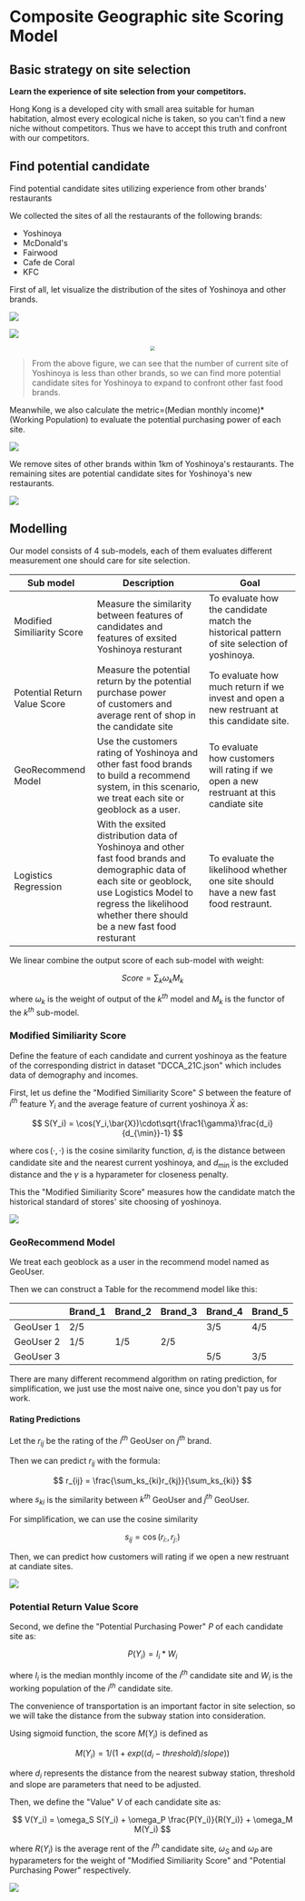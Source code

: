 # Composite Geographic site Scoring Model

## Basic strategy on site selection

**Learn the experience of site selection from your competitors.**

Hong Kong is a developed city with small area suitable for human habitation, almost every ecological niche is taken, so you can't find a new niche without competitors. Thus we have to accept this truth and confront with our competitors. 

## Find potential candidate

Find potential candidate sites utilizing experience from other brands' restaurants

We collected the sites of all the restaurants of the following brands:

- Yoshinoya
- McDonald's
- Fairwood
- Cafe de Coral
- KFC

First of all, let visualize the distribution of the sites of Yoshinoya and other brands.

![](img/sites_yoshi.png)

![](img/sites_competitor.png)

<center><img src="img/num_sites.png" style="zoom:.5"></center>

> From the above figure, we can see that the number of current site of Yoshinoya is less than other brands, so we can find more potential candidate sites for Yoshinoya to expand to confront other fast food brands.

Meanwhile, we also calculate the metric=(Median monthly income)*(Working Population) to evaluate the potential purchasing power of each site.

![](img/dcca_t_tmmearn.png)

We remove sites of other brands within 1km of Yoshinoya's restaurants. The remaining sites are potential candidate sites for Yoshinoya's new restaurants.

![](img/site_candidates.png)

## Modelling

Our model consists of 4 sub-models, each of them evaluates different measurement one should care for site selection.

| Sub model                    | Description                                                                                                                                                                                                                | Goal                                                                                       |
| ---------------------------- | -------------------------------------------------------------------------------------------------------------------------------------------------------------------------------------------------------------------------- | ------------------------------------------------------------------------------------------ |
| Modified Similiarity Score   | Measure the similarity between features of candidates and features of exsited Yoshinoya resturant                                                                                                                          | To evaluate how the candidate match the historical pattern of site selection of yoshinoya. |
| Potential Return Value Score | Measure the potential return by the potential purchase power of customers and average rent of shop in the candidate site                                                                                                   | To evaluate how much return if we invest and open a new restruant at this candidate site.  |
| GeoRecommend Model           | Use the customers rating of Yoshinoya and other fast food brands to build a recommend system, in this scenario, we treat each site or geoblock as a user.                                                                  | To evaluate how customers will rating if we open a new restruant at this candiate site     |
| Logistics Regression         | With the exsited distribution data of  Yoshinoya and other fast food brands and demographic data of each site or geoblock, use Logistics Model to regress the likelihood whether there should be a new fast food resturant | To evaluate the likelihood whether one site should have a new fast food restraunt.         |

We linear combine the output score of each sub-model with weight:

$$
Score=\sum_k\omega_k M_k
$$

where $\omega_k$ is the weight of output of the $k^{th}$ model and $M_k$ is the functor of the $k^{th}$ sub-model.

### Modified Similiarity Score

Define the feature of each candidate and current yoshinoya as the feature of the corresponding district in dataset "DCCA_21C.json" which includes data of demography and incomes.

First, let us define the "Modified Similiarity Score" $S$ between the feature of $i^{th}$ feature $Y_i$ and the average feature of current yoshinoya $\bar{X}$ as:

$$
S(Y_i) = \cos(Y_i,\bar{X})\cdot\sqrt{\frac1{\gamma}\frac{d_i}{d_{\min}}-1}
$$

where $\cos(\cdot,\cdot)$ is the cosine similarity function, $d_i$ is the distance between candidate site and the nearest current yoshinoya, and $d_{\min}$ is the excluded distance and the $\gamma$ is a hyparameter for closeness penalty.

This the "Modified Similiarity Score" measures how the candidate match the historical standard of stores' site choosing of yoshinoya.

![](img/sim_candidates.png)

### GeoRecommend Model

We treat each geoblock as a user in the recommend model named as GeoUser.

Then we can construct a Table for the recommend model like this:

|           | Brand_1 | Brand_2 | Brand_3 | Brand_4 | Brand_5 |
| --------- | ------- | ------- | ------- | ------- | ------- |
| GeoUser 1 | 2/5     |         |         | 3/5     | 4/5     |
| GeoUser 2 | 1/5     | 1/5     | 2/5     |         |         |
| GeoUser 3 |         |         |         | 5/5     | 3/5     |

There are many different recommend algorithm on rating prediction, for simplification, we just use the most naive one, since you don't pay us for work.

#### Rating Predictions

Let the $r_{ij}$ be the rating of the $i^{th}$ GeoUser on $j^{th}$ brand.

Then we can predict $r_{ij}$ with the formula:

$$
r_{ij} = \frac{\sum_ks_{ki}r_{kj}}{\sum_ks_{ki}}
$$

where $s_{ki}$ is the similarity between $k^{th}$ GeoUser and $j^{th}$ GeoUser.

For simplification, we can use the cosine similarity 

$$
s_{ij} = \cos(r_{i:},r_{j:})
$$

Then, we can predict how customers will rating if we open a new restruant at candiate sites.

![](img/rating_candidates.png)

### Potential Return Value Score

Second, we define the "Potential Purchasing Power" $P$ of each candidate site as:

$$
P(Y_i) = I_i*W_i
$$

where $I_i$ is the median monthly income of the $i^{th}$ candidate site and $W_i$ is the working population of the $i^{th}$ candidate site.

The convenience of transportation is an important factor in site selection, so we will take the distance from the subway station into consideration.

Using sigmoid function, the score $M(Y_i)$ is defined as 

$$
M(Y_i) =  1 / (1 + exp((d_i - threshold) / slope))
$$

where $d_i$ represents the distance from the nearest subway station, threshold and slope are parameters that need to be adjusted.

Then, we define the "Value" $V$ of each candidate site as:

$$
V(Y_i) = \omega_S S(Y_i) + \omega_P \frac{P(Y_i)}{R(Y_i)} + \omega_M M(Y_i)
$$

where $R(Y_i)$ is the average rent of the $i^{th}$ candidate site,
$\omega_S$ and $\omega_P$ are hyparameters for the weight of "Modified Similiarity Score" and "Potential Purchasing Power" respectively.

![](img/value_candidates.png)
